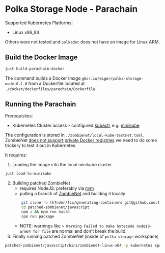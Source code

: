# Polka Storage Node - Parachain

Supported Kubernetes Platforms:
- Linux x86_64

Others were not tested and `polkadot` does not have an image for Linux ARM.

## Build the Docker Image

```bash
just build-parachain-docker
```

The command builds a Docker image `ghcr.io/eiger/polka-storage-node:0.1.0` from a Dockerfile located at `./docker/dockerfiles/parachain/Dockerfile`.

## Running the Parachain

Prerequisites:
- Kubernetes Cluster access - configured [kubectl](https://kubernetes.io/docs/tasks/tools/#kubectl), e.g. [minikube](https://minikube.sigs.k8s.io/docs/start/)

The configuration is stored in `./zombienet/local-kube-testnet.toml`.
ZombieNet [does not support private Docker registries](https://github.com/paritytech/zombienet/issues/1829) we need to do some trickery to test it out in Kubernetes.

It requires:
1. Loading the image into the local minikube cluster
```bash
just load-to-minikube
```
2. Building patched ZombieNet
    - requires NodeJS: preferably via [nvm](https://nodejs.org/en/download/package-manager)
    - pulling a branch of [ZombieNet](https://github.com/paritytech/zombienet/pull/1830) and building it locally
    ```bash
        git clone -b th7nder/fix/generating-containers git@github.com:th7nder/zombienet.git patched-zombienet
        cd patched-zombienet/javascript
        npm i && npm run build
        npm run package
    ```
    - NOTE: warnings like `> Warning Failed to make bytecode node18-arm64 for file` are normal and don't break the build.
3. Finally running patched ZombieNet (inside of `polka-storage` workspace)
```bash
patched-zombienet/javascript/bins/zombienet-linux-x64 -p kubernetes spawn zombienet/local-kube-testnet.toml
```
